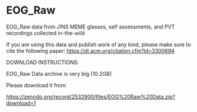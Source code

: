 # EOG_Raw
EOG_Raw data from J!NS MEME glasses, self assessments, and PVT recordings collected in-the-wild 

If you are using this data and publish work of any kind, please make sure to cite the following paper: https://dl.acm.org/citation.cfm?id=3300694

DOWNLOAD INSTRUCTIONS:

EOG_Raw Data archive is very big (10.2GB)

Please download it from:

https://zenodo.org/record/2532900/files/EOG%20Raw%20Data.zip?download=1


